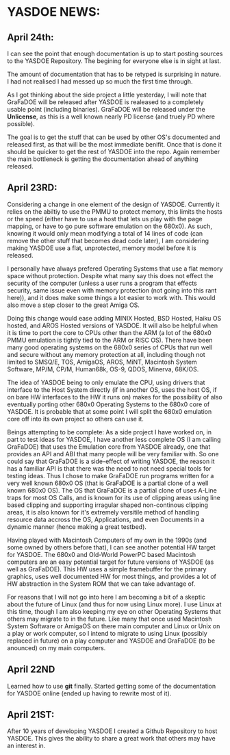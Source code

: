 # YASDOE NEWS:

## April 24th:

I can see the point that enough documentation is up to start posting sources to the YASDOE Repository.  The begining for everyone else is in sight at last.

The amount of documentation that has to be retyped is surprising in nature.  I had not realised I had messed up so much the first time through.

As I got thinking about the side project a little yesterday, I will note that GraFaDOE will be released after YASDOE is realeased to a completely usable point (including binaries).  GraFaDOE will be released under the **Unlicense**, as this is a well known nearly PD license (and truely PD where possible).

The goal is to get the stuff that can be used by other OS's documented and released first, as that will be the most immediate benifit.  Once that is done it should be quicker to get the rest of YASDOE into the repo.  Again remember the main bottleneck is getting the documentation ahead of anything released.

## April 23RD:

Considering a change in one element of the design of YASDOE.  Currently it relies on the abiltiy to use the PMMU to protect memory, this limits the hosts or the speed (either have to use a host that lets us play with the page mapping, or have to go pure software emulation on the 680x0).  As such, knowing it would only mean modifying a total of 14 lines of code (can remove the other stuff that becomes dead code later), I am considering making YASDOE use a flat, unprotected, memory model before it is released.

I personally have always prefered Operating Systems that use a flat memory space without protection.  Despite what many say this does not effect the security of the computer (unless a user runs a program that effects security, same issue even with memory protection (not going into this rant here)), and it does make some things a lot easier to work with.  This would also move a step closer to the great Amiga OS.

Doing this change would ease adding MINIX Hosted, BSD Hosted, Haiku OS hosted, and AROS Hosted versions of YASDOE.  It will also be helpful when it is time to port the core to CPUs other than the ARM (a lot of the 680x0 PMMU emulation is tightly tied to the ARM or RISC OS).  There have been many good operating systems on the 680x0 series of CPUs that run well and secure without any memory protection at all, including though not limited to SMSQ/E, TOS, AmigaOS, AROS, MiNT, Macintosh System Software, MP/M, CP/M, Human68k, OS-9, QDOS, Minerva, 68K/OS.

The idea of YASDOE being to only emulate the CPU, using drivers that interface to the Host System directly (if in another OS, uses the host OS, if on bare HW interfaces to the HW it runs on) makes for the possibility of also eventually porting other 680x0 Operating Systems to the 680x0 core of YASDOE.  It is probable that at some point I will split the 680x0 emulation core off into its own project so others can use it.

Beings attempting to be complete: As a side project I have worked on, in part to test ideas for YASDOE, I have another less complete OS (I am calling GraFaDOE) that uses the Emulation core from YASDOE already, one that provides an API and ABI that many people will be very familiar with.  So one could say that GraFaDOE is a side-effect of writing YASDOE, the reason it has a familiar API is that there was the need to not need special tools for testing ideas. Thus I chose to make GraFaDOE run programs written for a very well known 680x0 OS (that is GraFaDOE is a partial clone of a well known 680x0 OS).  The OS that GraFaDOE is a partial clone of uses A-Line traps for most OS Calls, and is known for its use of clipping areas using line based clipping and supporting irragular shaped non-continous clipping areas, it is also known for it's extremely versitile method of handling resource data accross the OS, Applications, and even Documents in a dynamic manner (hence making a great testbed).

Having played with Macintosh Computers of my own in the 1990s (and some owned by others before that), I can see another potential HW target for YASDOE.  The 680x0 and Old-World PowerPC based Macintosh computers are an easy potential target for future versions of YASDOE (as well as GraFaDOE).  This HW uses a simple framebuffer for the primary graphics, uses well documented HW for most things, and provides a lot of HW abstraction in the System ROM that we can take advantage of.

For reasons that I will not go into here I am becoming a bit of a skeptic about the future of Linux (and thus for now using Linux more).  I use Linux at this time, though I am also keeping my eye on other Operating Systems that others may migrate to in the future.  Like many that once used Macintosh System Software or AmigaOS on there main computer and Linux or Unix on a play or work computer, so I intend to migrate to using Linux (possibly replaced in future) on a play computer and YASDOE and GraFaDOE (to be anounced) on my main computers.

## April 22ND

Learned how to use **git** finally.  Started getting some of the documentation for YASDOE online (ended up having to rewrite most of it).

## April 21ST:

After 10 years of developing YASDOE I created a Github Repository to host YASDOE.  This gives the ability to share a great work that others may have an interest in.